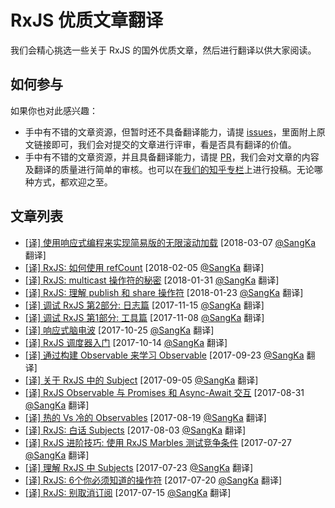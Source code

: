 # RxJS 优质文章翻译

我们会精心挑选一些关于 RxJS 的国外优质文章，然后进行翻译以供大家阅读。

## 如何参与

如果你也对此感兴趣：

  * 手中有不错的文章资源，但暂时还不具备翻译能力，请提 [issues](https://github.com/RxJS-CN/rxjs-articles-translation/issues/new)，里面附上原文链接即可，我们会对提交的文章进行评审，看是否具有翻译的价值。
  * 手中有不错的文章资源，并且具备翻译能力，请提 [PR](https://github.com/RxJS-CN/rxjs-articles-translation/pulls)，我们会对文章的内容及翻译的质量进行简单的审核。也可以在[我们的知乎专栏](https://zhuanlan.zhihu.com/learing-rxjs)上进行投稿。无论哪种方式，都欢迎之至。

## 文章列表
  
  * [[译] 使用响应式编程来实现简易版的无限滚动加载](./articles/Naive-Infinite-Scroll-In-Reactive-Programming-Using-RxJS-Observables.md) [2018-03-07 [@SangKa](https://github.com/SangKa) 翻译]
  * [[译] RxJS: 如何使用 refCount](./articles/How-To-Use-RefCount.md) [2018-02-05 [@SangKa](https://github.com/SangKa) 翻译]
  * [[译] RxJS: multicast 操作符的秘密](./articles/The-Secret-Of-Multicast.md) [2018-01-31 [@SangKa](https://github.com/SangKa) 翻译]
  * [[译] RxJS: 理解 publish 和 share 操作符](./articles/Understanding-The-Publish-And-Share-Operators.md) [2018-01-23 [@SangKa](https://github.com/SangKa) 翻译]
  * [[译] 调试 RxJS 第2部分: 日志篇](./articles/Debugging-RxJS-Part2-Logging.md) [2017-11-15 [@SangKa](https://github.com/SangKa) 翻译]
  * [[译] 调试 RxJS 第1部分: 工具篇](./articles/Debugging-RxJS-Part1-Tooling.md) [2017-11-08 [@SangKa](https://github.com/SangKa) 翻译]
  * [[译] 响应式脑电波](./articles/Reactive-Brain-Waves.md) [2017-10-25 [@SangKa](https://github.com/SangKa) 翻译]
  * [[译] RxJS 调度器入门](./articles/PRIMER-ON-RXJS-SCHEDULERS.md) [2017-10-14 [@SangKa](https://github.com/SangKa) 翻译]
  * [[译] 通过构建 Observable 来学习 Observable](./articles/Learning-Observable-By-Building-Observable.md) [2017-09-23 [@SangKa](https://github.com/SangKa) 翻译]
  * [[译] 关于 RxJS 中的 Subject](./articles/On-The-Subject-Of-Subjects.md) [2017-09-05 [@SangKa](https://github.com/SangKa) 翻译]
  * [[译] RxJS Observable 与 Promises 和 Async-Await 交互](./articles/RxJS-Observable-Interop-With-Promises-And-Async-Await.md) [2017-08-31 [@SangKa](https://github.com/SangKa) 翻译]
  * [[译] 热的 Vs 冷的 Observables](./articles/Hot-Vs-Cold-Observables.md) [2017-08-19 [@SangKa](https://github.com/SangKa) 翻译]
  * [[译] RxJS: 白话 Subjects](./articles/Subjects-For-Human-Beings.md) [2017-08-03 [@SangKa](https://github.com/SangKa) 翻译]
  * [[译] RxJS 进阶技巧: 使用 RxJS Marbles 测试竞争条件](./articles/Testing-Race-Conditions-Using-RxJS-Marbles.md) [2017-07-27 [@SangKa](https://github.com/SangKa) 翻译]
  * [[译] 理解 RxJS 中 Subjects](./articles/Understanding-Subjects-in-RxJS.md) [2017-07-23 [@SangKa](https://github.com/SangKa) 翻译]
  * [[译] RxJS: 6个你必须知道的操作符](./articles/Six-Operators-That-You-Must-Know.md) [2017-07-20 [@SangKa](https://github.com/SangKa) 翻译]
  * [[译] RxJS: 别取消订阅](./articles/Don't-Unsubscribe.md) [2017-07-15 [@SangKa](https://github.com/SangKa) 翻译]
